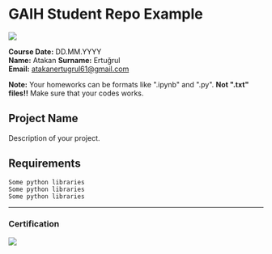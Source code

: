 # GAIH Student Repo Example
![](img/newlogo.png)

**Course Date:** DD.MM.YYYY  
**Name:** Atakan 
**Surname:** Ertuğrul  
**Email:** atakanertugrul61@gmail.com 

**Note:** Your homeworks can be formats like ".ipynb" and ".py". **Not ".txt" files!!** Make sure that your codes works.  

## Project Name
Description of your project.

## Requirements
```
Some python libraries
Some python libraries
Some python libraries
```
---

### Certification
![](img/TopLearnerCertificate.png)

